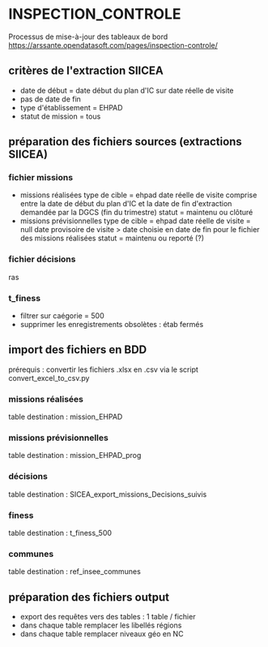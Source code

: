 # INSPECTION_CONTROLE
Processus de mise-à-jour des tableaux de bord https://arssante.opendatasoft.com/pages/inspection-controle/

## critères de l'extraction SIICEA
- date de début = date début du plan d'IC sur date réelle de visite
- pas de date de fin
- type d'établissement = EHPAD
- statut de mission = tous

## préparation des fichiers sources (extractions SIICEA)

### fichier missions
- missions réalisées
type de cible = ehpad
date réelle de visite comprise entre la date de début du plan d'IC et la date de fin d'extraction demandée par la DGCS (fin du trimestre)
statut = maintenu ou clôturé
- missions prévisionnelles
type de cible = ehpad
date réelle de visite = null
date provisoire de visite > date choisie en date de fin pour le fichier des missions réalisées
statut = maintenu ou reporté (?)

### fichier décisions
ras

### t_finess
- filtrer sur caégorie = 500
- supprimer les enregistrements obsolètes : étab fermés

## import des fichiers en BDD
prérequis : convertir les fichiers .xlsx en .csv via le script convert_excel_to_csv.py 

### missions réalisées
table destination : mission_EHPAD

### missions prévisionnelles
table destination : mission_EHPAD_prog

### décisions
table destination : SICEA_export_missions_Decisions_suivis

### finess
table destination : t_finess_500

### communes
table destination : ref_insee_communes

## préparation des fichiers output
- export des requêtes vers des tables : 1 table / fichier
- dans chaque table remplacer les libellés régions
- dans chaque table remplacer niveaux géo en NC

